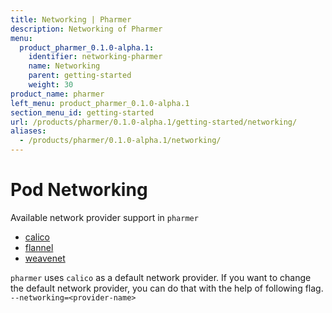```yaml
---
title: Networking | Pharmer
description: Networking of Pharmer
menu:
  product_pharmer_0.1.0-alpha.1:
    identifier: networking-pharmer
    name: Networking
    parent: getting-started
    weight: 30
product_name: pharmer
left_menu: product_pharmer_0.1.0-alpha.1
section_menu_id: getting-started
url: /products/pharmer/0.1.0-alpha.1/getting-started/networking/
aliases:
  - /products/pharmer/0.1.0-alpha.1/networking/
---
```


# Pod Networking

Available network provider support in `pharmer`
* [calico](https://kubernetes.io/docs/concepts/cluster-administration/networking/#project-calico)
* [flannel](https://kubernetes.io/docs/concepts/cluster-administration/networking/#flannel)
* [weavenet](https://kubernetes.io/docs/concepts/cluster-administration/networking/#weave-net-from-weaveworks)

`pharmer` uses `calico` as a default network provider. If you want to change the default network provider, you can do that with the help of following flag.
`--networking=<provider-name>`